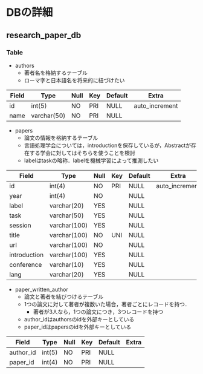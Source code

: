 # DBの詳細

## research\_paper\_db

### Table

- authors
    - 著者名を格納するテーブル
    - ローマ字と日本語名を将来的に紐づけたい


| Field | Type | Null | Key | Default | Extra |
---- | ---- | ---- | ---- | ---- | ----
| id | int(5) | NO | PRI | NULL | auto\_increment |
| name | varchar(50) | NO | PRI | NULL | |


- papers
    - 論文の情報を格納するテーブル
    - 言語処理学会については，introductionを保存しているが，Abstractが存在する学会に対してはそちらを使うことを検討
    - labelはtaskの略称．labelを機械学習によって推測したい


| Field | Type | Null | Key | Default | Extra |
---- | ---- | ---- | ---- | ---- | ----
| id | int(4) | NO | PRI | NULL | auto\_increment |
| year | int(4) | NO | | NULL | |
| label | varchar(20) | YES | | NULL | |
| task | varchar(50) | YES | | NULL | |
| session | varchar(100) | YES | | NULL | |
| title | varchar(100) | NO | UNI | NULL | |
| url | varchar(100) | NO | | NULL | |
| introduction | varchar(100) | YES | | NULL | |
| conference   | varchar(10)  | YES  | | NULL | |
| lang         | varchar(20)  | YES  | | NULL | |


- paper\_written\_author
    - 論文と著者を結びつけるテーブル
    - 1つの論文に対して著者が複数いた場合，著者ごとにレコードを持つ．
        - 著者が3人なら，1つの論文につき，3つレコードを持つ
    - author\_idはauthorsのidを外部キーとしている
    - paper\_idはpapersのidを外部キーとしている


| Field | Type | Null | Key | Default | Extra |
---- | ---- | ---- | ---- | ---- | ----
| author\_id | int(5) | NO | PRI | NULL | |
| paper\_id | int(4) | NO | PRI | NULL | |
